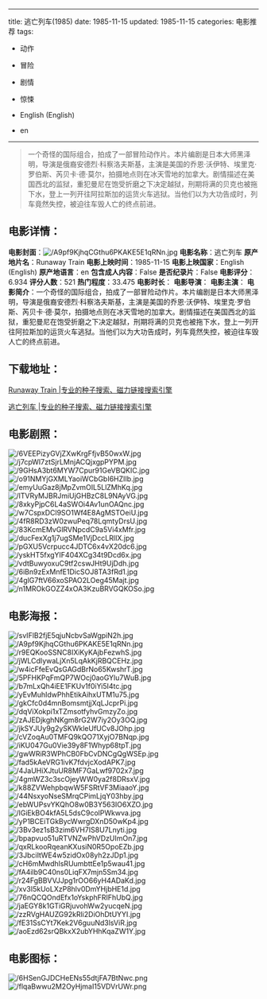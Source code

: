 
---
title: 逃亡列车(1985)
date: 1985-11-15
updated: 1985-11-15
categories: 电影推荐
tags:
- 动作
- 冒险
- 剧情
- 惊悚

- English (English)
- en
---


> 一个奇怪的国际组合，拍成了一部冒险动作片。本片编剧是日本大师黑泽明，导演是俄裔安德烈·科察洛夫斯基，主演是美国的乔恩·沃伊特、埃里克·罗伯斯、芮贝卡·德·莫尔，拍摄地点则在冰天雪地的加拿大。剧情描述在美国西北的监狱，重犯曼尼在饱受折磨之下决定越狱，刑期将满的贝克也被拖下水，登上一列开往阿拉斯加的运货火车逃狱。当他们以为大功告成时，列车竟然失控，被迫往车毁人亡的终点前进。

## **电影详情**：

**电影封面**：<img src="https://image.tmdb.org/t/p/w200/A9pf9KjhqCGthu6PKAKE5E1qRNn.jpg" alt="/A9pf9KjhqCGthu6PKAKE5E1qRNn.jpg" title="/A9pf9KjhqCGthu6PKAKE5E1qRNn.jpg">
**电影名称**：逃亡列车
**原产地片名**：Runaway Train
**电影上映时间**：1985-11-15
**电影上映国家**：English (English)
**原产地语言**：en
**包含成人内容**：False
**是否纪录片**：False
**电影评分**：6.934
**评分人数**：521
**热门程度**：33.475
**电影时长**：
**电影导演**：
**电影主演**：
**电影简介**：一个奇怪的国际组合，拍成了一部冒险动作片。本片编剧是日本大师黑泽明，导演是俄裔安德烈·科察洛夫斯基，主演是美国的乔恩·沃伊特、埃里克·罗伯斯、芮贝卡·德·莫尔，拍摄地点则在冰天雪地的加拿大。剧情描述在美国西北的监狱，重犯曼尼在饱受折磨之下决定越狱，刑期将满的贝克也被拖下水，登上一列开往阿拉斯加的运货火车逃狱。当他们以为大功告成时，列车竟然失控，被迫往车毁人亡的终点前进。

## **下载地址**：
[Runaway Train |专业的种子搜索、磁力链接搜索引擎](https://movie.amd794.com:2083/?search=Runaway%20Train&ordering=&mode=match_phrase&page_size=10&page=1)

[逃亡列车 |专业的种子搜索、磁力链接搜索引擎](https://movie.amd794.com:2083/?search=%E9%80%83%E4%BA%A1%E5%88%97%E8%BD%A6&ordering=&mode=match_phrase&page_size=10&page=1)
 

## **电影剧照**：
<img src="https://image.tmdb.org/t/p/original/6VEEPizyGVjZXwKrgFfjvB50wxW.jpg" alt="/6VEEPizyGVjZXwKrgFfjvB50wxW.jpg" title="/6VEEPizyGVjZXwKrgFfjvB50wxW.jpg"><img src="https://image.tmdb.org/t/p/original/j7cpWI7ztSjrLMnjACQjxgpPYPM.jpg" alt="/j7cpWI7ztSjrLMnjACQjxgpPYPM.jpg" title="/j7cpWI7ztSjrLMnjACQjxgpPYPM.jpg"><img src="https://image.tmdb.org/t/p/original/9GHsA3bt6MYW7Cpur91GeVBQKIC.jpg" alt="/9GHsA3bt6MYW7Cpur91GeVBQKIC.jpg" title="/9GHsA3bt6MYW7Cpur91GeVBQKIC.jpg"><img src="https://image.tmdb.org/t/p/original/o91NMYjGXMLYaoiWCbGbI6HZIIb.jpg" alt="/o91NMYjGXMLYaoiWCbGbI6HZIIb.jpg" title="/o91NMYjGXMLYaoiWCbGbI6HZIIb.jpg"><img src="https://image.tmdb.org/t/p/original/emyUuGaz8jMpZvmOIL5LlZMhKq.jpg" alt="/emyUuGaz8jMpZvmOIL5LlZMhKq.jpg" title="/emyUuGaz8jMpZvmOIL5LlZMhKq.jpg"><img src="https://image.tmdb.org/t/p/original/lTVRyMJBRJmiUjGHBzC8L9NAyVG.jpg" alt="/lTVRyMJBRJmiUjGHBzC8L9NAyVG.jpg" title="/lTVRyMJBRJmiUjGHBzC8L9NAyVG.jpg"><img src="https://image.tmdb.org/t/p/original/8xkyPjpC6L4aSWOi4Av1unOAQnc.jpg" alt="/8xkyPjpC6L4aSWOi4Av1unOAQnc.jpg" title="/8xkyPjpC6L4aSWOi4Av1unOAQnc.jpg"><img src="https://image.tmdb.org/t/p/original/w7CspxDCl9SO1Wf4E8AgMSTOeiU.jpg" alt="/w7CspxDCl9SO1Wf4E8AgMSTOeiU.jpg" title="/w7CspxDCl9SO1Wf4E8AgMSTOeiU.jpg"><img src="https://image.tmdb.org/t/p/original/4fR8RD3zW0zwuPeq78LqmtyDrsU.jpg" alt="/4fR8RD3zW0zwuPeq78LqmtyDrsU.jpg" title="/4fR8RD3zW0zwuPeq78LqmtyDrsU.jpg"><img src="https://image.tmdb.org/t/p/original/83KcmEMvGlRVNpcdC9a5Vi4xMfr.jpg" alt="/83KcmEMvGlRVNpcdC9a5Vi4xMfr.jpg" title="/83KcmEMvGlRVNpcdC9a5Vi4xMfr.jpg"><img src="https://image.tmdb.org/t/p/original/ducFexXg1j7ugSMe1VjDccLRlIX.jpg" alt="/ducFexXg1j7ugSMe1VjDccLRlIX.jpg" title="/ducFexXg1j7ugSMe1VjDccLRlIX.jpg"><img src="https://image.tmdb.org/t/p/original/pGXU5Vcrpucc4JDTC6x4vX20dc6.jpg" alt="/pGXU5Vcrpucc4JDTC6x4vX20dc6.jpg" title="/pGXU5Vcrpucc4JDTC6x4vX20dc6.jpg"><img src="https://image.tmdb.org/t/p/original/yskHT5fxgYIF404XCg34t9Dcd6x.jpg" alt="/yskHT5fxgYIF404XCg34t9Dcd6x.jpg" title="/yskHT5fxgYIF404XCg34t9Dcd6x.jpg"><img src="https://image.tmdb.org/t/p/original/vdtBuwyoxuC9tf2cswJHt9UjDdh.jpg" alt="/vdtBuwyoxuC9tf2cswJHt9UjDdh.jpg" title="/vdtBuwyoxuC9tf2cswJHt9UjDdh.jpg"><img src="https://image.tmdb.org/t/p/original/6iBn9zExMnfE1DicSOJ8TA3fRd1.jpg" alt="/6iBn9zExMnfE1DicSOJ8TA3fRd1.jpg" title="/6iBn9zExMnfE1DicSOJ8TA3fRd1.jpg"><img src="https://image.tmdb.org/t/p/original/4glG7ftV66xoSPAO2LOeg45Majt.jpg" alt="/4glG7ftV66xoSPAO2LOeg45Majt.jpg" title="/4glG7ftV66xoSPAO2LOeg45Majt.jpg"><img src="https://image.tmdb.org/t/p/original/n1MROkGOZZ4xOA3KzuBRVGQKOSo.jpg" alt="/n1MROkGOZZ4xOA3KzuBRVGQKOSo.jpg" title="/n1MROkGOZZ4xOA3KzuBRVGQKOSo.jpg">

## **电影海报**：
<img src="https://image.tmdb.org/t/p/original/svIFlB2fjE5qjuNcbvSaWgpiN2h.jpg" alt="/svIFlB2fjE5qjuNcbvSaWgpiN2h.jpg" title="/svIFlB2fjE5qjuNcbvSaWgpiN2h.jpg"><img src="https://image.tmdb.org/t/p/original/A9pf9KjhqCGthu6PKAKE5E1qRNn.jpg" alt="/A9pf9KjhqCGthu6PKAKE5E1qRNn.jpg" title="/A9pf9KjhqCGthu6PKAKE5E1qRNn.jpg"><img src="https://image.tmdb.org/t/p/original/r9EQKooSSNC8IXiKyKAjbFezwhS.jpg" alt="/r9EQKooSSNC8IXiKyKAjbFezwhS.jpg" title="/r9EQKooSSNC8IXiKyKAjbFezwhS.jpg"><img src="https://image.tmdb.org/t/p/original/jWLCdIywaLjXn5LqAkKjRBQCEHz.jpg" alt="/jWLCdIywaLjXn5LqAkKjRBQCEHz.jpg" title="/jWLCdIywaLjXn5LqAkKjRBQCEHz.jpg"><img src="https://image.tmdb.org/t/p/original/w4icFfeEvQsGAGdBrNo65KwshrT.jpg" alt="/w4icFfeEvQsGAGdBrNo65KwshrT.jpg" title="/w4icFfeEvQsGAGdBrNo65KwshrT.jpg"><img src="https://image.tmdb.org/t/p/original/5PFHKPqFmQP7WOcj0aoGYlu7WuB.jpg" alt="/5PFHKPqFmQP7WOcj0aoGYlu7WuB.jpg" title="/5PFHKPqFmQP7WOcj0aoGYlu7WuB.jpg"><img src="https://image.tmdb.org/t/p/original/b7mLxQh4iEE1FKUv1f0iYi5I4tc.jpg" alt="/b7mLxQh4iEE1FKUv1f0iYi5I4tc.jpg" title="/b7mLxQh4iEE1FKUv1f0iYi5I4tc.jpg"><img src="https://image.tmdb.org/t/p/original/yEvMuhIdwPhhEtikAihxUTM1u75.jpg" alt="/yEvMuhIdwPhhEtikAihxUTM1u75.jpg" title="/yEvMuhIdwPhhEtikAihxUTM1u75.jpg"><img src="https://image.tmdb.org/t/p/original/gkCfc0d4mnBomsmtjjXqLJcprPi.jpg" alt="/gkCfc0d4mnBomsmtjjXqLJcprPi.jpg" title="/gkCfc0d4mnBomsmtjjXqLJcprPi.jpg"><img src="https://image.tmdb.org/t/p/original/dqViXokpi1xTZmsotfyhvGmzyZo.jpg" alt="/dqViXokpi1xTZmsotfyhvGmzyZo.jpg" title="/dqViXokpi1xTZmsotfyhvGmzyZo.jpg"><img src="https://image.tmdb.org/t/p/original/zAJEDjkghNKgm8rG2W7iy2Oy3OQ.jpg" alt="/zAJEDjkghNKgm8rG2W7iy2Oy3OQ.jpg" title="/zAJEDjkghNKgm8rG2W7iy2Oy3OQ.jpg"><img src="https://image.tmdb.org/t/p/original/jkSYJUy9g2ySKWkleUfUCv8JOhp.jpg" alt="/jkSYJUy9g2ySKWkleUfUCv8JOhp.jpg" title="/jkSYJUy9g2ySKWkleUfUCv8JOhp.jpg"><img src="https://image.tmdb.org/t/p/original/cVZoqAu0TMFQ9kQO71XyjO7BNqp.jpg" alt="/cVZoqAu0TMFQ9kQO71XyjO7BNqp.jpg" title="/cVZoqAu0TMFQ9kQO71XyjO7BNqp.jpg"><img src="https://image.tmdb.org/t/p/original/iKU047Gu0Vie39y8F1Whyp68tpT.jpg" alt="/iKU047Gu0Vie39y8F1Whyp68tpT.jpg" title="/iKU047Gu0Vie39y8F1Whyp68tpT.jpg"><img src="https://image.tmdb.org/t/p/original/gwWRiR3WPhCB0FbCvDNCgQgWSEp.jpg" alt="/gwWRiR3WPhCB0FbCvDNCgQgWSEp.jpg" title="/gwWRiR3WPhCB0FbCvDNCgQgWSEp.jpg"><img src="https://image.tmdb.org/t/p/original/fad5kAeVRG1ivK7fdvjcXodAPK7.jpg" alt="/fad5kAeVRG1ivK7fdvjcXodAPK7.jpg" title="/fad5kAeVRG1ivK7fdvjcXodAPK7.jpg"><img src="https://image.tmdb.org/t/p/original/4JaUHiXJtuUR8MF7GaLwf9702x7.jpg" alt="/4JaUHiXJtuUR8MF7GaLwf9702x7.jpg" title="/4JaUHiXJtuUR8MF7GaLwf9702x7.jpg"><img src="https://image.tmdb.org/t/p/original/4gmWZ3c3scOjeyWW0ya2f8DRsxV.jpg" alt="/4gmWZ3c3scOjeyWW0ya2f8DRsxV.jpg" title="/4gmWZ3c3scOjeyWW0ya2f8DRsxV.jpg"><img src="https://image.tmdb.org/t/p/original/k88ZVWehpbqwW5FSRtVF3MiaaoY.jpg" alt="/k88ZVWehpbqwW5FSRtVF3MiaaoY.jpg" title="/k88ZVWehpbqwW5FSRtVF3MiaaoY.jpg"><img src="https://image.tmdb.org/t/p/original/44NsxyoNseSMrqCPimLjqY03hby.jpg" alt="/44NsxyoNseSMrqCPimLjqY03hby.jpg" title="/44NsxyoNseSMrqCPimLjqY03hby.jpg"><img src="https://image.tmdb.org/t/p/original/ebWUPsvYKQhO8w0B3Y563IO6XZO.jpg" alt="/ebWUPsvYKQhO8w0B3Y563IO6XZO.jpg" title="/ebWUPsvYKQhO8w0B3Y563IO6XZO.jpg"><img src="https://image.tmdb.org/t/p/original/lGiEkBO4kfA5L5dsC9colPWkwva.jpg" alt="/lGiEkBO4kfA5L5dsC9colPWkwva.jpg" title="/lGiEkBO4kfA5L5dsC9colPWkwva.jpg"><img src="https://image.tmdb.org/t/p/original/yP1BCEiTGkBycWwrgDXnD50wKp4.jpg" alt="/yP1BCEiTGkBycWwrgDXnD50wKp4.jpg" title="/yP1BCEiTGkBycWwrgDXnD50wKp4.jpg"><img src="https://image.tmdb.org/t/p/original/3Bv3ez1sB3zim6VH7IS8U7Lnyti.jpg" alt="/3Bv3ez1sB3zim6VH7IS8U7Lnyti.jpg" title="/3Bv3ez1sB3zim6VH7IS8U7Lnyti.jpg"><img src="https://image.tmdb.org/t/p/original/bpapvuo51uRTVNZwPhVDzUImOn7.jpg" alt="/bpapvuo51uRTVNZwPhVDzUImOn7.jpg" title="/bpapvuo51uRTVNZwPhVDzUImOn7.jpg"><img src="https://image.tmdb.org/t/p/original/qxRLkooRqeanKXusiN0R5OpoEZb.jpg" alt="/qxRLkooRqeanKXusiN0R5OpoEZb.jpg" title="/qxRLkooRqeanKXusiN0R5OpoEZb.jpg"><img src="https://image.tmdb.org/t/p/original/3JbciItWE4w5zidOx08yh2zJDp1.jpg" alt="/3JbciItWE4w5zidOx08yh2zJDp1.jpg" title="/3JbciItWE4w5zidOx08yh2zJDp1.jpg"><img src="https://image.tmdb.org/t/p/original/cH6mMwdhlsRUumbttEe1p5wau41.jpg" alt="/cH6mMwdhlsRUumbttEe1p5wau41.jpg" title="/cH6mMwdhlsRUumbttEe1p5wau41.jpg"><img src="https://image.tmdb.org/t/p/original/fA4ilb9C40ns0LiqFX7mjn5Sm34.jpg" alt="/fA4ilb9C40ns0LiqFX7mjn5Sm34.jpg" title="/fA4ilb9C40ns0LiqFX7mjn5Sm34.jpg"><img src="https://image.tmdb.org/t/p/original/r24FgBBVVJJpg1rOO66yH4ADaKd.jpg" alt="/r24FgBBVVJJpg1rOO66yH4ADaKd.jpg" title="/r24FgBBVVJJpg1rOO66yH4ADaKd.jpg"><img src="https://image.tmdb.org/t/p/original/xv3I5kUoLXzP8hlv0DmYHjbHE1d.jpg" alt="/xv3I5kUoLXzP8hlv0DmYHjbHE1d.jpg" title="/xv3I5kUoLXzP8hlv0DmYHjbHE1d.jpg"><img src="https://image.tmdb.org/t/p/original/76nQCQOndEfx1oYskphFRIFhUbQ.jpg" alt="/76nQCQOndEfx1oYskphFRIFhUbQ.jpg" title="/76nQCQOndEfx1oYskphFRIFhUbQ.jpg"><img src="https://image.tmdb.org/t/p/original/jaEGY8k1GTiGRjuvohWw2yucqeN.jpg" alt="/jaEGY8k1GTiGRjuvohWw2yucqeN.jpg" title="/jaEGY8k1GTiGRjuvohWw2yucqeN.jpg"><img src="https://image.tmdb.org/t/p/original/zzRVgHAUZG92kRli2DiOhDtUYYI.jpg" alt="/zzRVgHAUZG92kRli2DiOhDtUYYI.jpg" title="/zzRVgHAUZG92kRli2DiOhDtUYYI.jpg"><img src="https://image.tmdb.org/t/p/original/fE31SsCYt7Kek2V6guuNd3lsViR.jpg" alt="/fE31SsCYt7Kek2V6guuNd3lsViR.jpg" title="/fE31SsCYt7Kek2V6guuNd3lsViR.jpg"><img src="https://image.tmdb.org/t/p/original/aoEzd62srQBkxX2ubYHhKqaZW1Y.jpg" alt="/aoEzd62srQBkxX2ubYHhKqaZW1Y.jpg" title="/aoEzd62srQBkxX2ubYHhKqaZW1Y.jpg">

## **电影图标**：
<img src="https://image.tmdb.org/t/p/original/6HSenGJDCHeENs55dtjFA7BtNwc.png" alt="/6HSenGJDCHeENs55dtjFA7BtNwc.png" title="/6HSenGJDCHeENs55dtjFA7BtNwc.png"><img src="https://image.tmdb.org/t/p/original/flqaBwwu2M2OyHjmaI15VDVrUWr.png" alt="/flqaBwwu2M2OyHjmaI15VDVrUWr.png" title="/flqaBwwu2M2OyHjmaI15VDVrUWr.png">
